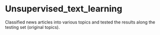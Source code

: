 # Unsupervised_text_learning
Classified news articles into various topics and tested the results along the testing set (original topics).  
